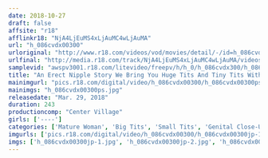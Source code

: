 ```yaml
---
date: 2018-10-27
draft: false
affsite: "r18"
afflinkr18: "NjA4LjEuMS4xLjAuMC4wLjAuMA"
url: "h_086cvdx00300"
urloriginal: "http://www.r18.com/videos/vod/movies/detail/-/id=h_086cvdx00300"
urlfinal: "http://media.r18.com/track/NjA4LjEuMS4xLjAuMC4wLjAuMA/videos/vod/movies/detail/-/id=h_086cvdx00300"
samplevid: "awspv3001.r18.com/litevideo/freepv/h/h_0/h_086cvdx300/h_086cvdx300_dmb_w.mp4"
title: "An Erect Nipple Story We Bring You Huge Tits And Tiny Tits With Hard Erect Nipples! Press Them Nips Down And Lick Them And Their Pussies Will Be Dripping Wet And Flooding! 30 Girls/4 Hours"
mainimgurl: "pics.r18.com/digital/video/h_086cvdx00300/h_086cvdx00300ps.jpg"
mainimgs: "h_086cvdx00300ps.jpg"
releasedate: "Mar. 29, 2018"
duration: 243
productioncomp: "Center Village"
girls: ['----']
categories: ['Mature Woman', 'Big Tits', 'Small Tits', 'Genital Close-Up', 'Compilation', 'Over 4 Hours', 'Hi-Def']
imgurls: ['pics.r18.com/digital/video/h_086cvdx00300/h_086cvdx00300jp-1.jpg', 'pics.r18.com/digital/video/h_086cvdx00300/h_086cvdx00300jp-2.jpg', 'pics.r18.com/digital/video/h_086cvdx00300/h_086cvdx00300jp-3.jpg', 'pics.r18.com/digital/video/h_086cvdx00300/h_086cvdx00300jp-4.jpg', 'pics.r18.com/digital/video/h_086cvdx00300/h_086cvdx00300jp-5.jpg', 'pics.r18.com/digital/video/h_086cvdx00300/h_086cvdx00300jp-6.jpg', 'pics.r18.com/digital/video/h_086cvdx00300/h_086cvdx00300jp-7.jpg', 'pics.r18.com/digital/video/h_086cvdx00300/h_086cvdx00300jp-8.jpg', 'pics.r18.com/digital/video/h_086cvdx00300/h_086cvdx00300jp-9.jpg', 'pics.r18.com/digital/video/h_086cvdx00300/h_086cvdx00300jp-10.jpg', 'pics.r18.com/digital/video/h_086cvdx00300/h_086cvdx00300jp-11.jpg', 'pics.r18.com/digital/video/h_086cvdx00300/h_086cvdx00300jp-12.jpg', 'pics.r18.com/digital/video/h_086cvdx00300/h_086cvdx00300jp-13.jpg', 'pics.r18.com/digital/video/h_086cvdx00300/h_086cvdx00300jp-14.jpg', 'pics.r18.com/digital/video/h_086cvdx00300/h_086cvdx00300jp-15.jpg', 'pics.r18.com/digital/video/h_086cvdx00300/h_086cvdx00300jp-16.jpg', 'pics.r18.com/digital/video/h_086cvdx00300/h_086cvdx00300jp-17.jpg', 'pics.r18.com/digital/video/h_086cvdx00300/h_086cvdx00300jp-18.jpg', 'pics.r18.com/digital/video/h_086cvdx00300/h_086cvdx00300jp-19.jpg', 'pics.r18.com/digital/video/h_086cvdx00300/h_086cvdx00300jp-20.jpg']
imgs: ['h_086cvdx00300jp-1.jpg', 'h_086cvdx00300jp-2.jpg', 'h_086cvdx00300jp-3.jpg', 'h_086cvdx00300jp-4.jpg', 'h_086cvdx00300jp-5.jpg', 'h_086cvdx00300jp-6.jpg', 'h_086cvdx00300jp-7.jpg', 'h_086cvdx00300jp-8.jpg', 'h_086cvdx00300jp-9.jpg', 'h_086cvdx00300jp-10.jpg', 'h_086cvdx00300jp-11.jpg', 'h_086cvdx00300jp-12.jpg', 'h_086cvdx00300jp-13.jpg', 'h_086cvdx00300jp-14.jpg', 'h_086cvdx00300jp-15.jpg', 'h_086cvdx00300jp-16.jpg', 'h_086cvdx00300jp-17.jpg', 'h_086cvdx00300jp-18.jpg', 'h_086cvdx00300jp-19.jpg', 'h_086cvdx00300jp-20.jpg']
---
```

